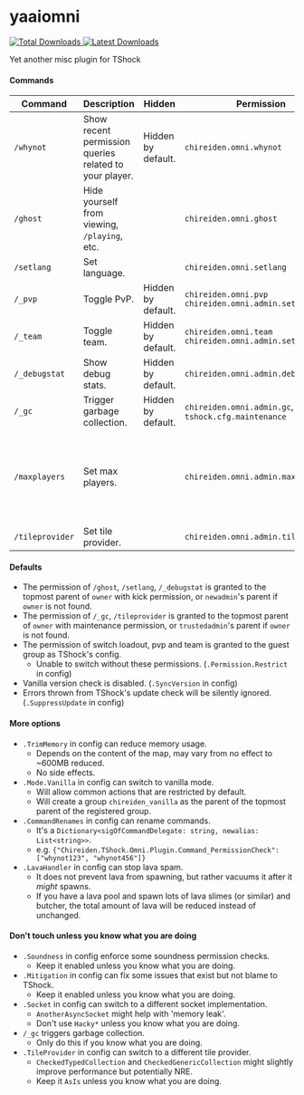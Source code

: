 # yaaiomni
[![Total Downloads](https://img.shields.io/github/downloads/sgkoishi/yaaiomni/total?label=Downloads%40Total&style=for-the-badge) ![Latest Downloads](https://img.shields.io/github/downloads-pre/sgkoishi/yaaiomni/latest/total?label=Downloads%40Latest&style=for-the-badge)](https://github.com/sgkoishi/yaaiomni/releases)

Yet another misc plugin for TShock

#### Commands

| Command | Description | Hidden | Permission | Note |
| --- | --- | --- | --- | --- |
| `/whynot` | Show recent permission queries related to your player. | Hidden by default. | `chireiden.omni.whynot` | |
| `/ghost` | Hide yourself from viewing, `/playing`, etc. | | `chireiden.omni.ghost` | |
| `/setlang` | Set language. | | `chireiden.omni.setlang` | For admin. |
| `/_pvp` | Toggle PvP. | Hidden by default. | `chireiden.omni.pvp` <br> `chireiden.omni.admin.setpvp` | |
| `/_team` | Toggle team. | Hidden by default. | `chireiden.omni.team` <br> `chireiden.omni.admin.setteam` | |
| `/_debugstat` | Show debug stats. | Hidden by default. | `chireiden.omni.admin.debugstat` | |
| `/_gc` | Trigger garbage collection. | Hidden by default. | `chireiden.omni.admin.gc`, `tshock.cfg.maintenance` | For admin. |
| `/maxplayers` | Set max players. | | `chireiden.omni.admin.maxplayers` | Might cause unexpected behaviour if lower than current max. |
| `/tileprovider` | Set tile provider. | | `chireiden.omni.admin.tileprovider` | For admin. |

#### Defaults
* The permission of `/ghost`, `/setlang`, `/_debugstat` is granted to the topmost parent of `owner` with kick permission, or `newadmin`'s parent if `owner` is not found.
* The permission of `/_gc`, `/tileprovider` is granted to the topmost parent of `owner` with maintenance permission, or `trustedadmin`'s parent if `owner` is not found.
* The permission of switch loadout, pvp and team is granted to the guest group as TShock's config.
  * Unable to switch without these permissions. (`.Permission.Restrict` in config)
* Vanilla version check is disabled. (`.SyncVersion` in config)
* Errors thrown from TShock's update check will be silently ignored. (`.SuppressUpdate` in config)

#### More options
* `.TrimMemory` in config can reduce memory usage.
  * Depends on the content of the map, may vary from no effect to ~600MB reduced.
  * No side effects.
* `.Mode.Vanilla` in config can switch to vanilla mode.
  * Will allow common actions that are restricted by default.
  * Will create a group `chireiden_vanilla` as the parent of the topmost parent of the registered group.
* `.CommandRenames` in config can rename commands.
  * It's a `Dictionary<sigOfCommandDelegate: string, newalias: List<string>>`.
  * e.g. `{"Chireiden.TShock.Omni.Plugin.Command_PermissionCheck": ["whynot123", "whynot456"]}`
* `.LavaHandler` in config can stop lava spam.
  * It does not prevent lava from spawning, but rather vacuums it after it *might* spawns.
  * If you have a lava pool and spawn lots of lava slimes (or similar) and butcher, the total amount of lava will be reduced instead of unchanged.

#### Don't touch unless you know what you are doing
* `.Soundness` in config enforce some soundness permission checks.
  * Keep it enabled unless you know what you are doing.
* `.Mitigation` in config can fix some issues that exist but not blame to TShock.
  * Keep it enabled unless you know what you are doing.
* `.Socket` in config can switch to a different socket implementation. 
  * `AnotherAsyncSocket` might help with 'memory leak'. 
  * Don't use `Hacky*` unless you know what you are doing.
* `/_gc` triggers garbage collection.
  * Only do this if you know what you are doing.
* `.TileProvider` in config can switch to a different tile provider.
  * `CheckedTypedCollection` and `CheckedGenericCollection` might slightly improve performance but potentially NRE.
  * Keep it `AsIs` unless you know what you are doing.